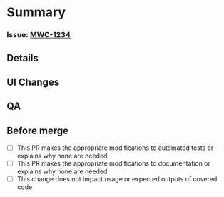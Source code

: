 # Summary <!-- Required -->

<!-- Include a brief high level summary: this is what the PR contains. -->

### Issue: [MWC-1234](issue-url)

## Details <!-- Optional -->

<!-- A detailed explanation of the changes and/or the reasoning behind them. -->

## UI Changes <!-- Optional -->

<!-- If this PR changes any UI elements, add relevant screenshots and a brief summary of each as needed. -->

<!--
- _This was changed_ [screenshot URL]
- _This was also changed_ [screenshot URL]
-->

## QA <!-- Optional -->

<!-- If applicable, add specific steps for the reviewer to perform as part of their QA process prior to approving this pull request. -->

<!-- List any configuration requirements for testing.

### Setup

- This setting is configured
- This dependency is installed

### Steps

Steps should be in a step => success? format, like below:

1. Do this
1. And this
    - [ ] The result is this
    
-->

## Before merge <!-- Required -->

- [ ] This PR makes the appropriate modifications to automated tests or explains why none are needed
- [ ] This PR makes the appropriate modifications to documentation or explains why none are needed
- [ ] This change does not impact usage or expected outputs of covered code
